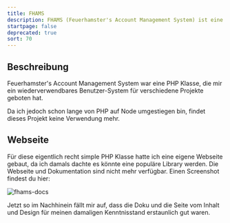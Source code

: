 ```yaml
---
title: FHAMS
description: FHAMS (Feuerhamster's Account Management System) ist eine PHP Library zum verwalten von Benutzeraccounts und Sessions.
startpage: false
deprecated: true
sort: 70
---
```


## Beschreibung
Feuerhamster's Account Management System war eine PHP Klasse, die mir ein wiederverwendbares Benutzer-System für verschiedene Projekte geboten hat.

Da ich jedoch schon lange von PHP auf Node umgestiegen bin, findet dieses Projekt keine Verwendung mehr.

## Webseite
Für diese eigentlich recht simple PHP Klasse hatte ich eine eigene Webseite gebaut, da ich damals dachte es könnte eine populäre Library werden.
Die Webseite und Dokumentation sind nicht mehr verfügbar.
Einen Screenshot findest du hier:

![fhams-docs](/blog-assets/fhams-docs.png)

Jetzt so im Nachhinein fällt mir auf, dass die Doku und die Seite vom Inhalt und Design für meinen damaligen Kenntnisstand erstaunlich gut waren.